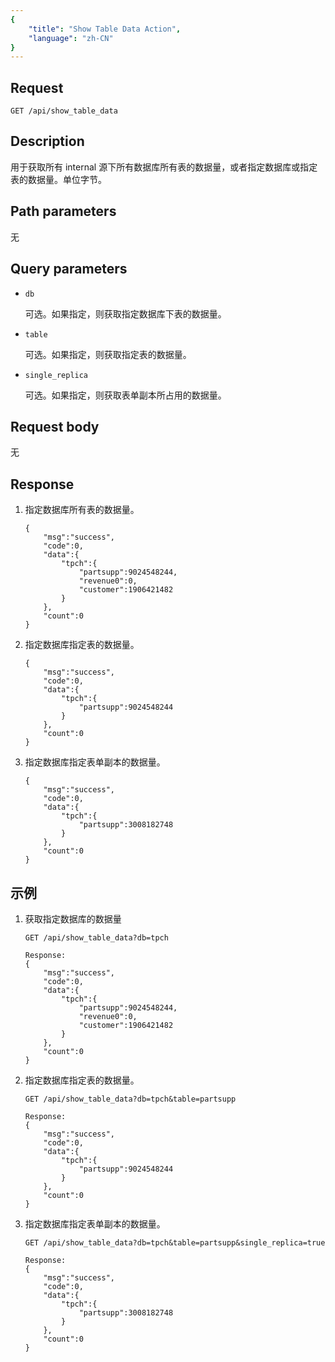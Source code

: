 ```yaml
---
{
    "title": "Show Table Data Action",
    "language": "zh-CN"
}
---
```


<!-- 
Licensed to the Apache Software Foundation (ASF) under one
or more contributor license agreements.  See the NOTICE file
distributed with this work for additional information
regarding copyright ownership.  The ASF licenses this file
to you under the Apache License, Version 2.0 (the
"License"); you may not use this file except in compliance
with the License.  You may obtain a copy of the License at

  http://www.apache.org/licenses/LICENSE-2.0

Unless required by applicable law or agreed to in writing,
software distributed under the License is distributed on an
"AS IS" BASIS, WITHOUT WARRANTIES OR CONDITIONS OF ANY
KIND, either express or implied.  See the License for the
specific language governing permissions and limitations
under the License.
-->



## Request

`GET /api/show_table_data`

## Description

用于获取所有 internal 源下所有数据库所有表的数据量，或者指定数据库或指定表的数据量。单位字节。
    
## Path parameters

无

## Query parameters

* `db`

    可选。如果指定，则获取指定数据库下表的数据量。

* `table`

    可选。如果指定，则获取指定表的数据量。

* `single_replica`

    可选。如果指定，则获取表单副本所占用的数据量。

## Request body

无

## Response

1. 指定数据库所有表的数据量。

    ```
    {
        "msg":"success",
        "code":0,
        "data":{
            "tpch":{
                "partsupp":9024548244,
                "revenue0":0,
                "customer":1906421482
            }
        },
        "count":0
    }
    ```
    
2. 指定数据库指定表的数据量。

    ```
    {
        "msg":"success",
        "code":0,
        "data":{
            "tpch":{
                "partsupp":9024548244
            }
        },
        "count":0
    }
    ```

3. 指定数据库指定表单副本的数据量。

    ```
    {
        "msg":"success",
        "code":0,
        "data":{
            "tpch":{
                "partsupp":3008182748
            }
        },
        "count":0
    }
    ```
    
## 示例

1. 获取指定数据库的数据量

    ```
    GET /api/show_table_data?db=tpch
    
    Response:
    {
        "msg":"success",
        "code":0,
        "data":{
            "tpch":{
                "partsupp":9024548244,
                "revenue0":0,
                "customer":1906421482
            }
        },
        "count":0
    }
    ```

2. 指定数据库指定表的数据量。

    ```
    GET /api/show_table_data?db=tpch&table=partsupp
        
    Response:
    {
        "msg":"success",
        "code":0,
        "data":{
            "tpch":{
                "partsupp":9024548244
            }
        },
        "count":0
    }
    ```
3. 指定数据库指定表单副本的数据量。

    ```
    GET /api/show_table_data?db=tpch&table=partsupp&single_replica=true
        
    Response:
    {
        "msg":"success",
        "code":0,
        "data":{
            "tpch":{
                "partsupp":3008182748
            }
        },
        "count":0
    }
    ```
